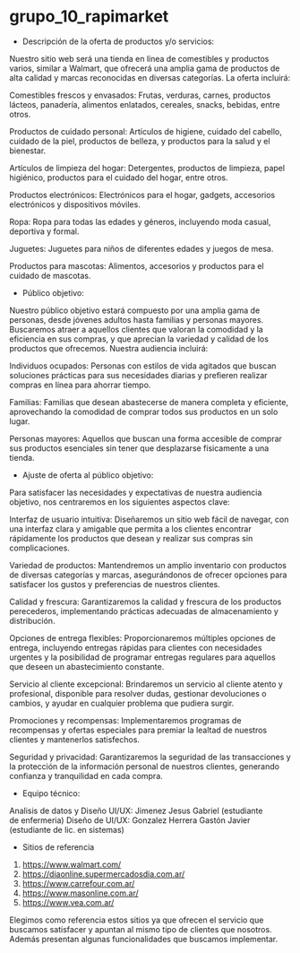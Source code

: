 # grupo_10_rapimarket

* Descripción de la oferta de productos y/o servicios:

Nuestro sitio web será una tienda en línea de comestibles y productos varios, similar a Walmart, que ofrecerá una amplia gama de productos de alta calidad y marcas reconocidas en diversas categorías. La oferta incluirá:

Comestibles frescos y envasados: Frutas, verduras, carnes, productos lácteos, panadería, alimentos enlatados, cereales, snacks, bebidas, entre otros.

Productos de cuidado personal: Artículos de higiene, cuidado del cabello, cuidado de la piel, productos de belleza, y productos para la salud y el bienestar.

Artículos de limpieza del hogar: Detergentes, productos de limpieza, papel higiénico, productos para el cuidado del hogar, entre otros.

Productos electrónicos: Electrónicos para el hogar, gadgets, accesorios electrónicos y dispositivos móviles.

Ropa: Ropa para todas las edades y géneros, incluyendo moda casual, deportiva y formal.

Juguetes: Juguetes para niños de diferentes edades y juegos de mesa.

Productos para mascotas: Alimentos, accesorios y productos para el cuidado de mascotas.

* Público objetivo:

Nuestro público objetivo estará compuesto por una amplia gama de personas, desde jóvenes adultos hasta familias y personas mayores. Buscaremos atraer a aquellos clientes que valoran la comodidad y la eficiencia en sus compras, y que aprecian la variedad y calidad de los productos que ofrecemos. Nuestra audiencia incluirá:

Individuos ocupados: Personas con estilos de vida agitados que buscan soluciones prácticas para sus necesidades diarias y prefieren realizar compras en línea para ahorrar tiempo.

Familias: Familias que desean abastecerse de manera completa y eficiente, aprovechando la comodidad de comprar todos sus productos en un solo lugar.

Personas mayores: Aquellos que buscan una forma accesible de comprar sus productos esenciales sin tener que desplazarse físicamente a una tienda.

* Ajuste de oferta al público objetivo:

Para satisfacer las necesidades y expectativas de nuestra audiencia objetivo, nos centraremos en los siguientes aspectos clave:

Interfaz de usuario intuitiva: Diseñaremos un sitio web fácil de navegar, con una interfaz clara y amigable que permita a los clientes encontrar rápidamente los productos que desean y realizar sus compras sin complicaciones.

Variedad de productos: Mantendremos un amplio inventario con productos de diversas categorías y marcas, asegurándonos de ofrecer opciones para satisfacer los gustos y preferencias de nuestros clientes.

Calidad y frescura: Garantizaremos la calidad y frescura de los productos perecederos, implementando prácticas adecuadas de almacenamiento y distribución.

Opciones de entrega flexibles: Proporcionaremos múltiples opciones de entrega, incluyendo entregas rápidas para clientes con necesidades urgentes y la posibilidad de programar entregas regulares para aquellos que deseen un abastecimiento constante.

Servicio al cliente excepcional: Brindaremos un servicio al cliente atento y profesional, disponible para resolver dudas, gestionar devoluciones o cambios, y ayudar en cualquier problema que pudiera surgir.

Promociones y recompensas: Implementaremos programas de recompensas y ofertas especiales para premiar la lealtad de nuestros clientes y mantenerlos satisfechos.

Seguridad y privacidad: Garantizaremos la seguridad de las transacciones y la protección de la información personal de nuestros clientes, generando confianza y tranquilidad en cada compra.

* Equipo técnico:

Analisis de datos y Diseño UI/UX: Jimenez Jesus Gabriel (estudiante de enfermeria)
Diseño de UI/UX: Gonzalez Herrera Gastón Javier (estudiante de lic. en sistemas)

* Sitios de referencia

1. https://www.walmart.com/
2. https://diaonline.supermercadosdia.com.ar/
3. https://www.carrefour.com.ar/
4. https://www.masonline.com.ar/
5. https://www.vea.com.ar/

Elegimos como referencia estos sitios ya que ofrecen el servicio que buscamos satisfacer y apuntan al mismo tipo de clientes que nosotros. Además presentan algunas funcionalidades que buscamos implementar.

